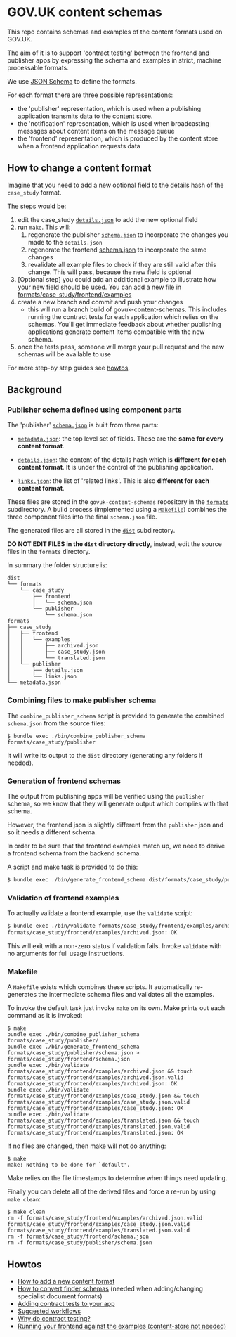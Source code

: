 # GOV.UK content schemas

This repo contains schemas and examples of the content formats used on GOV.UK.

The aim of it is to support 'contract testing' between the frontend and
publisher apps by expressing the schema and examples in strict, machine
processable formats.

We use [JSON Schema](http://json-schema.org/) to define the formats.

For each format there are three possible representations:

* the 'publisher' representation, which is used when a publishing application
  transmits data to the content store.
* the 'notification' representation, which is used when broadcasting messages about content
  items on the message queue
* the 'frontend' representation, which is produced by the content store when a
  frontend application requests data

## How to change a content format

Imagine that you need to add a new optional field to the details hash of the
`case_study` format.

The steps would be:

1. edit the case_study [`details.json`](formats/case_study/publisher/details.json) to
   add the new optional field
2. run `make`. This will:
   1. regenerate the publisher [`schema.json`](dist/formats/case_study/publisher/schema.json) to incorporate the changes you made to the `details.json`
   2. regenerate the frontend [schema.json](dist/formats/case_study/frontend/schema.json) to incorporate the same changes
   3. revalidate all example files to check if they are still valid after this change. This will pass, because the new field is optional
3. [Optional step] you could add an additional example to illustrate how your new field should be used. You can add a new file in [formats/case_study/frontend/examples](formats/case_study/frontend/examples)
4. create a new branch and commit and push your changes
   - this will run a branch build of govuk-content-schemas. This includes running the contract tests for each application which relies on the schemas. You'll get immediate feedback about whether publishing applications generate content items compatible with the new schema.
5. once the tests pass, someone will merge your pull request and the new schemas will be available to use

For more step-by step guides see [howtos](#howtos).

## Background

### Publisher schema defined using component parts

The 'publisher' [`schema.json`](dist/formats/case_study/publisher/schema.json) is built from three parts:

  - [`metadata.json`](formats/metadata.json): the top level set of fields. These are the **same for every content
    format**.

  - [`details.json`](formats/case_study/publisher/details.json): the content of the details hash
    which is **different for each content format**. It is under the control of the
    publishing application.

  - [`links.json`](formats/case_study/publisher/links.json): the list of 'related links'. This is also **different
    for each content format**.

These files are stored in the `govuk-content-schemas` repository in the
[`formats`](/formats) subdirectory. A build process (implemented using a
[`Makefile`](/Makefile)) combines the three component files into the final
`schema.json` file.

The generated files are all stored in the [`dist`](/dist/) subdirectory.

**DO NOT EDIT FILES in the `dist` directory directly**, instead, edit the source files in the `formats` directory.

In summary the folder structure is:

```
dist
└── formats
    └── case_study
        ├── frontend
        │   └── schema.json
        └── publisher
            └── schema.json
formats
├── case_study
│   ├── frontend
│   │   └── examples
│   │       ├── archived.json
│   │       ├── case_study.json
│   │       └── translated.json
│   └── publisher
│       ├── details.json
│       └── links.json
└── metadata.json
```

### Combining files to make publisher schema

The `combine_publisher_schema` script is provided to generate the combined
`schema.json` from the source files:

```
$ bundle exec ./bin/combine_publisher_schema formats/case_study/publisher
```

It will write its output to the `dist` directory (generating any folders if needed).

### Generation of frontend schemas

The output from publishing apps will be verified using the `publisher` schema,
so we know that they will generate output which complies with that schema.

However, the frontend json is slightly different from the `publisher`
json and so it needs a different schema.

In order to be sure that the frontend examples match up, we need to derive
a frontend schema from the backend schema.

A script and make task is provided to do this:

```sh
$ bundle exec ./bin/generate_frontend_schema dist/formats/case_study/publisher/schema.json > dist/formats/case_study/frontend/schema.json
```

### Validation of frontend examples

To actually validate a frontend example, use the `validate` script:

```sh
$ bundle exec ./bin/validate formats/case_study/frontend/examples/archived.json
formats/case_study/frontend/examples/archived.json: OK
```

This will exit with a non-zero status if validation fails. Invoke `validate`
with no arguments for full usage instructions.

### Makefile

A `Makefile` exists which combines these scripts. It
automatically re-generates the intermediate schema files and validates all the
examples.

To invoke the default task just invoke `make` on its own. Make prints out each
command as it is invoked:

```
$ make
bundle exec ./bin/combine_publisher_schema formats/case_study/publisher/
bundle exec ./bin/generate_frontend_schema formats/case_study/publisher/schema.json > formats/case_study/frontend/schema.json
bundle exec ./bin/validate formats/case_study/frontend/examples/archived.json && touch formats/case_study/frontend/examples/archived.json.valid
formats/case_study/frontend/examples/archived.json: OK
bundle exec ./bin/validate formats/case_study/frontend/examples/case_study.json && touch formats/case_study/frontend/examples/case_study.json.valid
formats/case_study/frontend/examples/case_study.json: OK
bundle exec ./bin/validate formats/case_study/frontend/examples/translated.json && touch formats/case_study/frontend/examples/translated.json.valid
formats/case_study/frontend/examples/translated.json: OK
```

If no files are changed, then make will not do anything:

```
$ make
make: Nothing to be done for `default'.
```

Make relies on the file timestamps to determine when things need updating.

Finally you can delete all of the derived files and force a re-run by using `make clean`:

```
$ make clean
rm -f formats/case_study/frontend/examples/archived.json.valid formats/case_study/frontend/examples/case_study.json.valid formats/case_study/frontend/examples/translated.json.valid
rm -f formats/case_study/frontend/schema.json
rm -f formats/case_study/publisher/schema.json
```

## Howtos

* [How to add a new content format](docs/adding-a-new-format.md)
* [How to convert finder schemas](docs/converting-finder-schemas.md) (needed when adding/changing specialist document formats)
* [Adding contract tests to your app](docs/contract-testing-howto.md)
* [Suggested workflows](docs/suggested-workflows.md)
* [Why do contract testing?](docs/why-contract-testing.md)
* [Running your frontend against the examples (content-store not needed)](docs/running-frontend-against-examples.md)

